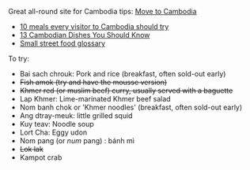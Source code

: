 Great all-round site for Cambodia tips: [Move to Cambodia](http://www.movetocambodia.com)

- [10 meals every visitor to Cambodia should try](http://travel.cnn.com/cambodia-best-dishes-cambodia-food-401118/)
- [13 Cambodian Dishes You Should Know](http://www.seriouseats.com/2012/11/13-cambodian-dishes-you-should-know-slideshow.html)
- [Small street food glossary](https://dwayneeatshiswaythroughasia.wordpress.com/2015/10/18/cheap-cambodian-street-food/)

To try:
- Bai sach chrouk: Pork and rice (breakfast, often sold-out early)
- ~~Fish amok (try and have the mousse version)~~
- ~~Khmer red (or muslim beef) curry, usually served with a baguette~~
- Lap Khmer: Lime-marinated Khmer beef salad
- Nom banh chok or 'Khmer noodles' (breakfast, often sold-out early)
- Ang dtray-meuk: little grilled squid
- Kuy teav: Noodle soup
- Lort Cha: Eggy udon
- Nom pang (or *num* pang) : bánh mì
- ~~Lok lak~~
- Kampot crab
